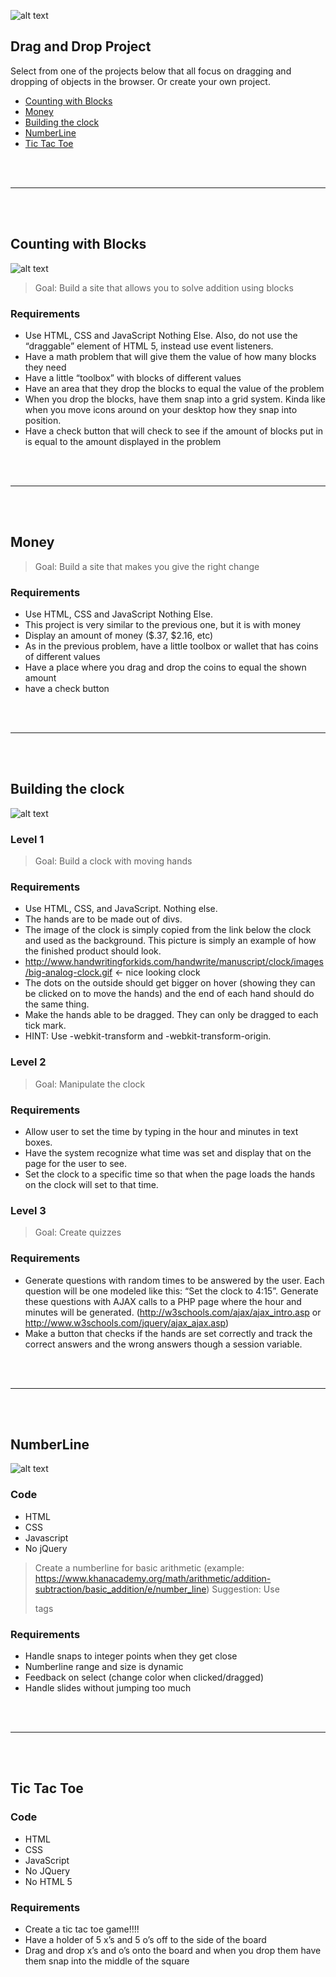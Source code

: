 ![alt text](./4.png)

## Drag and Drop Project

Select from one of the projects below that all focus on dragging and dropping of objects in the browser. Or create your own project.

- [Counting with Blocks](Counting_with_Blocks)
- [Money](Money)
- [Building the clock](Building_the_clock)
- [NumberLine](Numberline)
- [Tic Tac Toe](Tic_Tac_Toe)

<br>
<br>
<hr>
<br>
<br>

## Counting with Blocks

![alt text](./counting.png)

> Goal: Build a site that allows you to solve addition using blocks

### Requirements

- Use HTML, CSS and JavaScript Nothing Else. Also, do not use the “draggable” element of HTML 5, instead use event listeners.
- Have a math problem that will give them the value of how many blocks they need
- Have a little “toolbox” with blocks of different values
- Have an area that they drop the blocks to equal the value of the problem
- When you drop the blocks, have them snap into a grid system. Kinda like when you move icons around on your desktop how they snap into position.
- Have a check button that will check to see if the amount of blocks put in is equal to the amount displayed in the problem

<br>
<br>
<hr>
<br>
<br>

## Money

> Goal: Build a site that makes you give the right change

### Requirements

- Use HTML, CSS and JavaScript Nothing Else.
- This project is very similar to the previous one, but it is with money
- Display an amount of money ($.37, $2.16, etc)
- As in the previous problem, have a little toolbox or wallet that has coins of different values
- Have a place where you drag and drop the coins to equal the shown amount
- have a check button

<br>
<br>
<hr>
<br>
<br>

## Building the clock

![alt text](./clock.png)

### Level 1

> Goal: Build a clock with moving hands

### Requirements

- Use HTML, CSS, and JavaScript. Nothing else.
- The hands are to be made out of divs.
- The image of the clock is simply copied from the link below the clock and used as the background. This picture is simply an example of how the finished product should look.
- http://www.handwritingforkids.com/handwrite/manuscript/clock/images/big-analog-clock.gif ← nice looking clock
- The dots on the outside should get bigger on hover (showing they can be clicked on to move the hands) and the end of each hand should do the same thing.
- Make the hands able to be dragged. They can only be dragged to each tick mark.
- HINT: Use -webkit-transform and -webkit-transform-origin.

### Level 2

> Goal: Manipulate the clock

### Requirements

- Allow user to set the time by typing in the hour and minutes in text boxes.
- Have the system recognize what time was set and display that on the page for the user to see.
- Set the clock to a specific time so that when the page loads the hands on the clock will set to that time.

### Level 3

> Goal: Create quizzes

### Requirements

- Generate questions with random times to be answered by the user. Each question will be one modeled like this: “Set the clock to 4:15”. Generate these questions with AJAX calls to a PHP page where the hour and minutes will be generated. (http://w3schools.com/ajax/ajax_intro.asp or http://www.w3schools.com/jquery/ajax_ajax.asp)
- Make a button that checks if the hands are set correctly and track the correct answers and the wrong answers though a session variable.

<br>
<br>
<hr>
<br>
<br>

## NumberLine

![alt text](./numberline.png)

### Code

- HTML
- CSS
- Javascript
- No jQuery

> Create a numberline for basic arithmetic (example: https://www.khanacademy.org/math/arithmetic/addition-subtraction/basic_addition/e/number_line)
> Suggestion: Use <div> tags

### Requirements

- Handle snaps to integer points when they get close
- Numberline range and size is dynamic
- Feedback on select (change color when clicked/dragged)
- Handle slides without jumping too much

<br>
<br>
<hr>
<br>
<br>

## Tic Tac Toe

### Code

- HTML
- CSS
- JavaScript
- No JQuery
- No HTML 5

### Requirements

- Create a tic tac toe game!!!!
- Have a holder of 5 x’s and 5 o’s off to the side of the board
- Drag and drop x’s and o’s onto the board and when you drop them have them snap into the middle of the square
